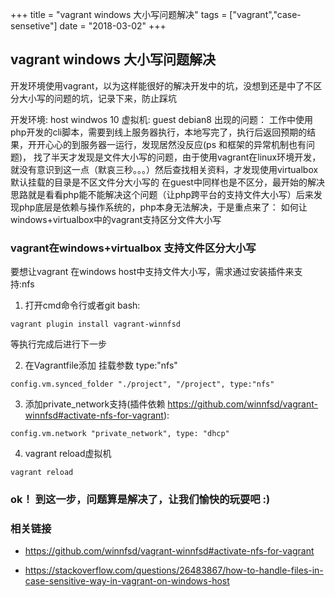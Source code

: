 +++
title = "vagrant windows 大小写问题解决"
tags = ["vagrant","case-sensetive"]
date = "2018-03-02"
+++

## vagrant windows 大小写问题解决

开发环境使用vagrant，以为这样能很好的解决开发中的坑，没想到还是中了不区分大小写的问题的坑，记录下来，防止踩坑

开发环境: host windwos 10
虚拟机: guest debian8
出现的问题： 工作中使用php开发的cli脚本，需要到线上服务器执行，本地写完了，执行后返回预期的结果，开开心心的到服务器一运行，发现居然没反应(ps 和框架的异常机制也有问题)，
找了半天才发现是文件大小写的问题，由于使用vagrant在linux环境开发，就没有意识到这一点（默哀三秒。。。）然后查找相关资料，才发现使用virtualbox 默认挂载的目录是不区文件分大小写的
在guest中同样也是不区分，最开始的解决思路就是看看php能不能解决这个问题（让php跨平台的支持文件大小写）后来发现php底层是依赖与操作系统的，php本身无法解决，于是重点来了：
如何让windows+virtualbox中的vagrant支持区分文件大小写


### vagrant在windows+virtualbox 支持文件区分大小写

要想让vagrant 在windows host中支持文件大小写，需求通过安装插件来支持:nfs

1. 打开cmd命令行或者git bash:

```
vagrant plugin install vagrant-winnfsd

```
等执行完成后进行下一步

2. 在Vagrantfile添加 挂载参数 type:"nfs"

```
config.vm.synced_folder "./project", "/project", type:"nfs"

```

3. 添加private_network支持(插件依赖 https://github.com/winnfsd/vagrant-winnfsd#activate-nfs-for-vagrant):

```
config.vm.network "private_network", type: "dhcp"

```

4. vagrant reload虚拟机

```
vagrant reload

```

### ok！ 到这一步，问题算是解决了，让我们愉快的玩耍吧 :)

### 相关链接

- https://github.com/winnfsd/vagrant-winnfsd#activate-nfs-for-vagrant

- https://stackoverflow.com/questions/26483867/how-to-handle-files-in-case-sensitive-way-in-vagrant-on-windows-host